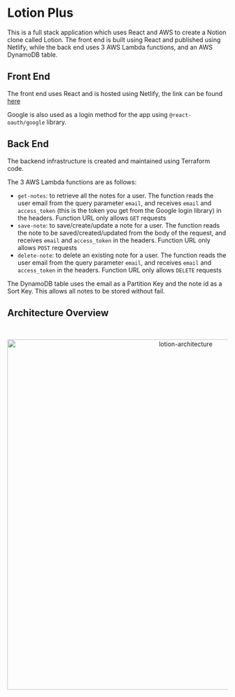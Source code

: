 # Lotion Plus

This is a full stack application which uses React and AWS to create a Notion clone called Lotion. The front end is built using React and published using Netlify, while the back end uses 3 AWS Lambda functions, and an AWS DynamoDB table.

## Front End

The front end uses React and is hosted using Netlify, the link can be found [here](https://lotionv2.netlify.app)

Google is also used as a login method for the app using `@react-oauth/google` library.

## Back End

The backend infrastructure is created and maintained using Terraform code.

The 3 AWS Lambda functions are as follows:

  - `get-notes`: to retrieve all the notes for a user. The function reads the user email from the query parameter `email`, and receives `email` and `access_token` (this is the token you get from the Google login library) in the headers. Function URL only allows `GET` requests
  - `save-note`: to save/create/update a note for a user. The function reads the note to be saved/created/updated from the body of the request, and receives `email` and `access_token` in the headers. Function URL only allows `POST` requests
  - `delete-note`: to delete an existing note for a user. The function reads the user email from the query parameter `email`, and receives `email` and `access_token` in the headers. Function URL only allows `DELETE` requests

The DynamoDB table uses the email as a Partition Key and the note id as a Sort Key. This allows all notes to be stored without fail. 

## Architecture Overview

<br/>
<p align="center">
  <img src="https://res.cloudinary.com/mkf/image/upload/v1678683690/ENSF-381/labs/lotion-backedn_djxhiv.svg" alt="lotion-architecture" width="800"/>
</p>
<br/>
